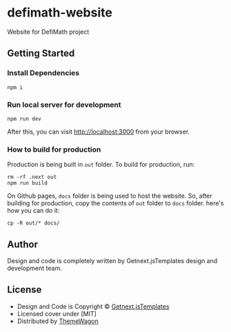 # defimath-website
Website for DefiMath project

 
## Getting Started

### Install Dependencies
```
npm i
```
### Run local server for development
```
npm run dev
```
After this, you can visit [http://localhost:3000](http://localhost:3000) from your browser.
### How to build for production
Production is being built in `out` folder. To build for production, run:
```
rm -rf .next out
npm run build
```
On Github pages, `docs` folder is being used to host the website. So, after building for production, copy the contents of `out` folder to `docs` folder. here's how you can do it:
```
cp -R out/* docs/
```

## Author

Design and code is completely written by Getnext.jsTemplates design and development team.  


## License

 - Design and Code is Copyright &copy; [Getnext.jsTemplates](https://getnextjstemplates.com)
 - Licensed cover under [MIT]
 - Distributed by [ThemeWagon](https://themewagon.com)


